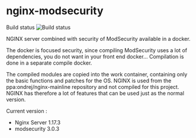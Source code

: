 # nginx-modsecurity

Build status ![Build status](https://travis-ci.org/vdveldet/nginx-modsecurity.svg?branch=master)

NGINX server combined with security of ModSecurity available in a docker.

The docker is focused security, since compiling ModSecurity uses a lot of dependencies, you do not want in your front end docker...
Compilation is done in a separate compile docker.

The compiled modules are copied into the work container, containing only the basic functions and patches for the OS.
NGINX is used from the ppa:ondrej/nginx-mainline repository and not compiled for this project. NGINX has therefore a lot of features that can be used just as the normal version.

Current version :
  * Nginx Server 1.17.3
  * modsecurity 3.0.3
